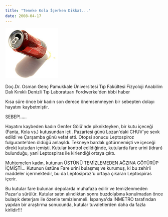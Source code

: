 ```yaml
---
title: "Teneke Kola İçerken Dikkat..."
date: 2008-04-17
---
```


![Teneke Kutu](/images/donence_coke.jpg)

Doç.Dr. Osman Genç Pamukkale Üniversitesi Tıp Fakültesi Fizyoloji Anabilim Dalı Kınıklı Denizli Tıp Laboratuarı Fordwerke'den tıbbi haber

Kısa süre önce bir kadın son derece önemsenmeyen bir sebepten dolayı hayatını kaybetmiştir.

SEBEP!.....

Hayatını kaybeden kadın Genfer Gölü'nde piknikteyken, bir kutu içeceği (Fanta, Kola vs.) kutusundan içti. Pazartesi günü Lozan'daki CHUV'ye sevk edildi ve Çarşamba günü vefat etti. Otopsi sonucu Leptospiroz fulgurante'den öldüğü anlaşıldı. Tekneye bardak götürmemişti ve içeceği direkt kutudan içmişti. Kutular kontrol edildiğinde, kutularda fare urini (idrarı) bulunduğu, yani Leptospiras ile kirlendiği ortaya çıktı.

Muhtemelen kadın, kutunun ÜSTÜNÜ TEMİZLEMEDEN AĞZINA GÖTÜRÜP İÇMİŞTİ... Kutunun üstüne Fare urini bulaşmış ve kurumuş, ki bu zehirli maddeler içermektedir, bu da Leptosiproz'u ortaya çıkaran Leptospiras içerir.

Bu kutular fare bulunan depolarda muhafaza edilir ve temizlenmeden Pazar'a sürülür. Kutular satın alındıktan sonra buzdolabına konulmadan önce bulaşık deterjanı ile özenle temizlenmeli. İspanya'da İNMETRO tarafından yapılan bir araştırma sonucunda, kutular tuvaletlerden daha da fazla kirlidir!!!
